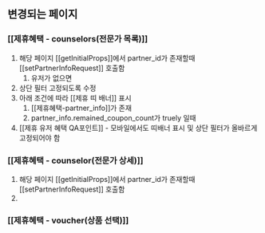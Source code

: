 ## 변경되는 페이지

### [[제휴혜택 - counselors(전문가 목록)]]

1. 해당 페이지 [[getInitialProps]]에서 partner_id가 존재할때 [[setPartnerInfoRequest]] 호출함
	1. 유저가 없으면 
2. 상단 필터 고정되도록 수정
3. 아래 조건에 따라 [[제휴 띠 배너]] 표시
    1. [[제휴혜택-partner_info]]가 존재
    2. partner_info.remained_coupon_count가 truely 일때
4. [[제휴 유저 혜택 QA포인트]] - 모바일에서도 띠배너 표시 및 상단 필터가 올바르게 고정되어야 함

### [[제휴혜택 - counselor(전문가 상세)]]
1. 해당 페이지 [[getInitialProps]]에서 partner_id가 존재할때 [[setPartnerInfoRequest]] 호출함
2. 

### [[제휴혜택 - voucher(상품 선택)]]